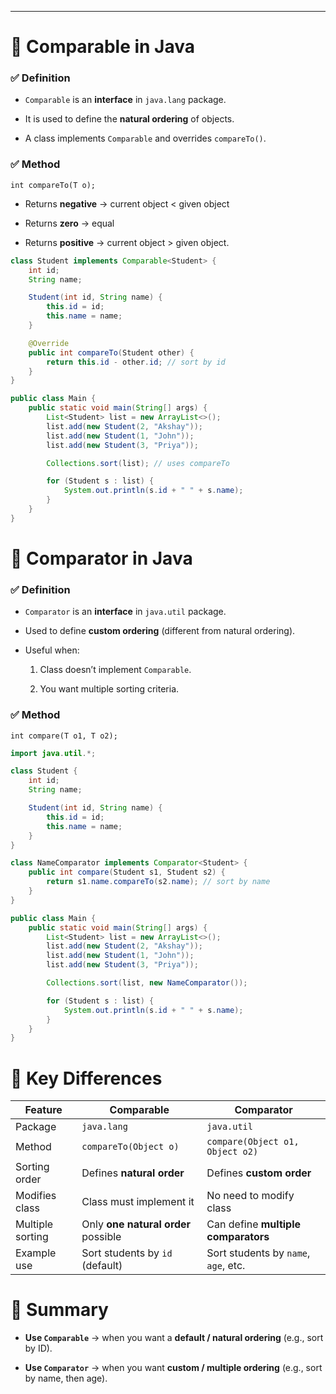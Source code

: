 
---
# 🔹 Comparable in Java

### ✅ Definition

- `Comparable` is an **interface** in `java.lang` package.
    
- It is used to define the **natural ordering** of objects.
    
- A class implements `Comparable` and overrides `compareTo()`.
    

### ✅ Method

`int compareTo(T o);`

- Returns **negative** → current object < given object
    
- Returns **zero** → equal
    
- Returns **positive** → current object > given object.

```java
class Student implements Comparable<Student> {
    int id;
    String name;

    Student(int id, String name) {
        this.id = id;
        this.name = name;
    }

    @Override
    public int compareTo(Student other) {
        return this.id - other.id; // sort by id
    }
}

public class Main {
    public static void main(String[] args) {
        List<Student> list = new ArrayList<>();
        list.add(new Student(2, "Akshay"));
        list.add(new Student(1, "John"));
        list.add(new Student(3, "Priya"));

        Collections.sort(list); // uses compareTo

        for (Student s : list) {
            System.out.println(s.id + " " + s.name);
        }
    }
}
```

# 🔹 Comparator in Java

### ✅ Definition

- `Comparator` is an **interface** in `java.util` package.
    
- Used to define **custom ordering** (different from natural ordering).
    
- Useful when:
    
    1. Class doesn’t implement `Comparable`.
        
    2. You want multiple sorting criteria.
        

### ✅ Method

`int compare(T o1, T o2);`

```java
import java.util.*;

class Student {
    int id;
    String name;

    Student(int id, String name) {
        this.id = id;
        this.name = name;
    }
}

class NameComparator implements Comparator<Student> {
    public int compare(Student s1, Student s2) {
        return s1.name.compareTo(s2.name); // sort by name
    }
}

public class Main {
    public static void main(String[] args) {
        List<Student> list = new ArrayList<>();
        list.add(new Student(2, "Akshay"));
        list.add(new Student(1, "John"));
        list.add(new Student(3, "Priya"));

        Collections.sort(list, new NameComparator());

        for (Student s : list) {
            System.out.println(s.id + " " + s.name);
        }
    }
}
```

# 🔹 Key Differences

| Feature          | Comparable                          | Comparator                           |
| ---------------- | ----------------------------------- | ------------------------------------ |
| Package          | `java.lang`                         | `java.util`                          |
| Method           | `compareTo(Object o)`               | `compare(Object o1, Object o2)`      |
| Sorting order    | Defines **natural order**           | Defines **custom order**             |
| Modifies class   | Class must implement it             | No need to modify class              |
| Multiple sorting | Only **one natural order** possible | Can define **multiple comparators**  |
| Example use      | Sort students by `id` (default)     | Sort students by `name`, `age`, etc. |
# 🔹 Summary

- **Use `Comparable`** → when you want a **default / natural ordering** (e.g., sort by ID).
    
- **Use `Comparator`** → when you want **custom / multiple ordering** (e.g., sort by name, then age).